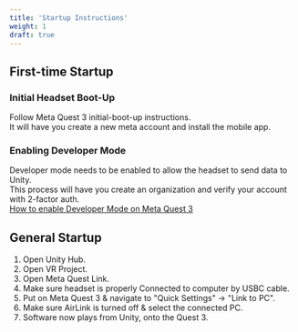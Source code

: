 ```yaml
---
title: 'Startup Instructions'
weight: 1
draft: true
---
```


## First-time Startup

### Initial Headset Boot-Up

Follow Meta Quest 3 initial-boot-up instructions.  
It will have you create a new meta account and install the mobile app.

### Enabling Developer Mode

Developer mode needs to be enabled to allow the headset to send data to Unity.  
This process will have you create an organization and verify your account with 2-factor auth.  
[How to enable Developer Mode on Meta Quest 3](https://developers.meta.com/horizon/documentation/native/android/mobile-device-setup/)

## General Startup

1. Open Unity Hub.
2. Open VR Project.
3. Open Meta Quest Link.
4. Make sure headset is properly Connected to computer by USBC cable.
5. Put on Meta Quest 3 & navigate to "Quick Settings" -> "Link to PC".
6. Make sure AirLink is turned off & select the connected PC.
7. Software now plays from Unity, onto the Quest 3.
